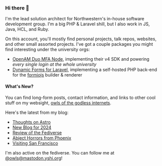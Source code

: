 ### Hi there 👋
I'm the lead solution architect for Northwestern's in-house software development group. I'm a big PHP & Laravel shill, but I also work in JS, Java, HCL, and Ruby.

On this account, you'll mostly find personal projects, talk repos, websites, and other small assorted projects. I've got a couple packages you might find interesting under the university orgs:

- [OpenAM Duo MFA Node](https://github.com/NUIT-ISO/duo-universal-prompt-auth-node), implementing their v4 SDK and powering *every single login at the whole university*
- [Dynamic Forms for Laravel](https://github.com/NIT-Administrative-Systems/dynamic-forms), implementing a self-hosted PHP back-end for the [formiojs](https://github.com/formio/formio.js/) builder & renderer

#### What's New?
You can find long-form posts, contact information, and links to other cool stuff on my websight, [owls of the godless internets](https://godless-internets.org).

Here's the latest from my blog:

<!-- BLOG-POST-LIST:START -->
- [Thoughts on Astro](https://godless-internets.org/2024/02/23/thoughts-on-astro)
- [New Blog for 2024](https://godless-internets.org/2024/02/19/new-blog-for-2024)
- [Review of the Fediverse](https://godless-internets.org/2023/07/04/review-of-the-fediverse)
- [Abject Horrors from Phoenix](https://godless-internets.org/2023/03/25/abject-horrors-from-phoenix)
- [Visiting San Francisco](https://godless-internets.org/2023/03/11/visiting-san-francisco)
<!-- BLOG-POST-LIST:END -->

I'm also active on the fediverse. You can follow me at [@owls@mastodon.yshi.org](https://mastodon.yshi.org/@owls)!
